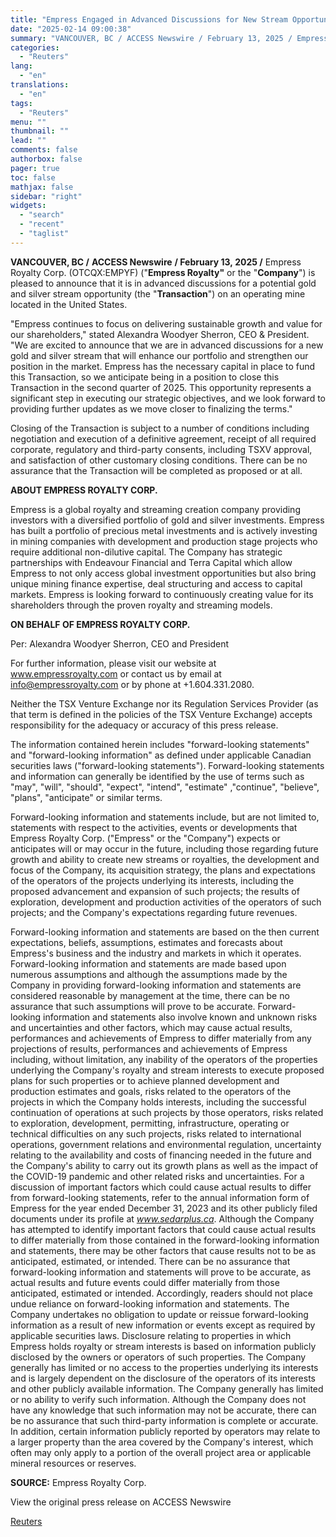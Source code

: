 ```yaml
---
title: "Empress Engaged in Advanced Discussions for New Stream Opportunity"
date: "2025-02-14 09:00:38"
summary: "VANCOUVER, BC / ACCESS Newswire / February 13, 2025 / Empress Royalty Corp. (OTCQX:EMPYF) (\"Empress Royalty\" or the \"Company\") is pleased to announce that it is in advanced discussions for a potential gold and silver stream opportunity (the \"Transaction\") on an operating mine located in the United States.\"Empress continues to..."
categories:
  - "Reuters"
lang:
  - "en"
translations:
  - "en"
tags:
  - "Reuters"
menu: ""
thumbnail: ""
lead: ""
comments: false
authorbox: false
pager: true
toc: false
mathjax: false
sidebar: "right"
widgets:
  - "search"
  - "recent"
  - "taglist"
---
```


**VANCOUVER, BC /** **ACCESS Newswire** **/ February 13, 2025 /** Empress Royalty Corp. (OTCQX:EMPYF) ("**Empress Royalty"** or the "**Company**") is pleased to announce that it is in advanced discussions for a potential gold and silver stream opportunity (the "**Transaction**") on an operating mine located in the United States.

"Empress continues to focus on delivering sustainable growth and value for our shareholders," stated Alexandra Woodyer Sherron, CEO & President. "We are excited to announce that we are in advanced discussions for a new gold and silver stream that will enhance our portfolio and strengthen our position in the market. Empress has the necessary capital in place to fund this Transaction, so we anticipate being in a position to close this Transaction in the second quarter of 2025. This opportunity represents a significant step in executing our strategic objectives, and we look forward to providing further updates as we move closer to finalizing the terms."

Closing of the Transaction is subject to a number of conditions including negotiation and execution of a definitive agreement, receipt of all required corporate, regulatory and third-party consents, including TSXV approval, and satisfaction of other customary closing conditions. There can be no assurance that the Transaction will be completed as proposed or at all.

**ABOUT EMPRESS ROYALTY CORP.**

Empress is a global royalty and streaming creation company providing investors with a diversified portfolio of gold and silver investments. Empress has built a portfolio of precious metal investments and is actively investing in mining companies with development and production stage projects who require additional non-dilutive capital. The Company has strategic partnerships with Endeavour Financial and Terra Capital which allow Empress to not only access global investment opportunities but also bring unique mining finance expertise, deal structuring and access to capital markets. Empress is looking forward to continuously creating value for its shareholders through the proven royalty and streaming models.

**ON BEHALF OF EMPRESS ROYALTY CORP.**

Per: Alexandra Woodyer Sherron, CEO and President

For further information, please visit our website at www.empressroyalty.com or contact us by email at info@empressroyalty.com or by phone at +1.604.331.2080.

Neither the TSX Venture Exchange nor its Regulation Services Provider (as that term is defined in the policies of the TSX Venture Exchange) accepts responsibility for the adequacy or accuracy of this press release.

The information contained herein includes "forward-looking statements" and "forward-looking information" as defined under applicable Canadian securities laws ("forward-looking statements"). Forward-looking statements and information can generally be identified by the use of terms such as "may", "will", "should", "expect", "intend", "estimate" ,"continue", "believe", "plans", "anticipate" or similar terms.

Forward-looking information and statements include, but are not limited to, statements with respect to the activities, events or developments that Empress Royalty Corp. ("Empress" or the "Company") expects or anticipates will or may occur in the future, including those regarding future growth and ability to create new streams or royalties, the development and focus of the Company, its acquisition strategy, the plans and expectations of the operators of the projects underlying its interests, including the proposed advancement and expansion of such projects; the results of exploration, development and production activities of the operators of such projects; and the Company's expectations regarding future revenues.

Forward-looking information and statements are based on the then current expectations, beliefs, assumptions, estimates and forecasts about Empress's business and the industry and markets in which it operates. Forward-looking information and statements are made based upon numerous assumptions and although the assumptions made by the Company in providing forward-looking information and statements are considered reasonable by management at the time, there can be no assurance that such assumptions will prove to be accurate. Forward-looking information and statements also involve known and unknown risks and uncertainties and other factors, which may cause actual results, performances and achievements of Empress to differ materially from any projections of results, performances and achievements of Empress including, without limitation, any inability of the operators of the properties underlying the Company's royalty and stream interests to execute proposed plans for such properties or to achieve planned development and production estimates and goals, risks related to the operators of the projects in which the Company holds interests, including the successful continuation of operations at such projects by those operators, risks related to exploration, development, permitting, infrastructure, operating or technical difficulties on any such projects, risks related to international operations, government relations and environmental regulation, uncertainty relating to the availability and costs of financing needed in the future and the Company's ability to carry out its growth plans as well as the impact of the COVID-19 pandemic and other related risks and uncertainties. For a discussion of important factors which could cause actual results to differ from forward-looking statements, refer to the annual information form of Empress for the year ended December 31, 2023 and its other publicly filed documents under its profile at *www.sedarplus.ca*. Although the Company has attempted to identify important factors that could cause actual results to differ materially from those contained in the forward-looking information and statements, there may be other factors that cause results not to be as anticipated, estimated, or intended. There can be no assurance that forward-looking information and statements will prove to be accurate, as actual results and future events could differ materially from those anticipated, estimated or intended. Accordingly, readers should not place undue reliance on forward-looking information and statements. The Company undertakes no obligation to update or reissue forward-looking information as a result of new information or events except as required by applicable securities laws. Disclosure relating to properties in which Empress holds royalty or stream interests is based on information publicly disclosed by the owners or operators of such properties. The Company generally has limited or no access to the properties underlying its interests and is largely dependent on the disclosure of the operators of its interests and other publicly available information. The Company generally has limited or no ability to verify such information. Although the Company does not have any knowledge that such information may not be accurate, there can be no assurance that such third-party information is complete or accurate. In addition, certain information publicly reported by operators may relate to a larger property than the area covered by the Company's interest, which often may only apply to a portion of the overall project area or applicable mineral resources or reserves.

**SOURCE:** Empress Royalty Corp.

View the original press release on ACCESS Newswire

[Reuters](https://www.tradingview.com/news/reuters.com,2025-02-13:newsml_ACS4lXvha:0/)
